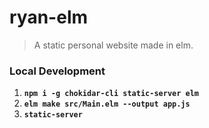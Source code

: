 # ryan-elm
> A static personal website made in elm.

### Local Development

1. __`npm i -g chokidar-cli static-server elm`__
1. __`elm make src/Main.elm --output app.js`__
1. __`static-server`__
